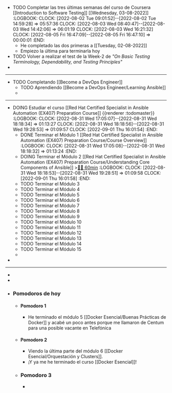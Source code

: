 - TODO Completar las tres últimas semanas del curso de Coursera [[Introduction to Software Testing]] [[Wednesday, 03-08-2022]]
  :LOGBOOK:
  CLOCK: [2022-08-02 Tue 09:01:52]--[2022-08-02 Tue 14:59:28] =>  05:57:36
  CLOCK: [2022-08-03 Wed 08:40:47]--[2022-08-03 Wed 14:42:06] =>  06:01:19
  CLOCK: [2022-08-03 Wed 16:21:32]
  CLOCK: [2022-08-05 Fri 16:47:09]--[2022-08-05 Fri 16:47:10] =>  00:00:01
  :END:
	- He completado las dos primeras a [[Tuesday, 02-08-2022]]
	- Empiezo la última para terminarla hoy
- TODO Volver a realizar el test de la Week-2 de *"On Basic Testing Terminology, Dependability, and Testing Principles"*
-
- ---
- TODO Completando [[Become a DevOps Engineer]]
	- TODO Aprendiendo [[Become a DevOps Engineer/Learning Ansible]]
	-
- ---
- DOING Estudiar el curso [[Red Hat Certified Specialist in Ansible Automation (EX407) Preparation Course]] {{renderer :todomaster}}
  :LOGBOOK:
  CLOCK: [2022-08-31 Wed 17:05:07]--[2022-08-31 Wed 18:18:34] =>  01:13:27
  CLOCK: [2022-08-31 Wed 18:18:56]--[2022-08-31 Wed 19:28:53] =>  01:09:57
  CLOCK: [2022-09-01 Thu 16:01:54]
  :END:
	- DONE Terminar el Módulo 1 [[Red Hat Certified Specialist in Ansible Automation (EX407) Preparation Course/Course Overview]]
	  :LOGBOOK:
	  CLOCK: [2022-08-31 Wed 17:05:08]--[2022-08-31 Wed 18:18:32] =>  01:13:24
	  :END:
	- DOING Terminar el Módulo 2 [[Red Hat Certified Specialist in Ansible Automation (EX407) Preparation Course/Understanding Core Components of Ansible]] >[🍅🍅 60min](#agenda-pomo://?t=f-1661962948281-1800%2Cf-1662040957374-1800)
	  :LOGBOOK:
	  CLOCK: [2022-08-31 Wed 18:18:53]--[2022-08-31 Wed 19:28:51] =>  01:09:58
	  CLOCK: [2022-09-01 Thu 16:01:58]
	  :END:
	- TODO Terminar el Módulo 3
	- TODO Terminar el Módulo 4
	- TODO Terminar el Módulo 5
	- TODO Terminar el Módulo 6
	- TODO Terminar el Módulo 7
	- TODO Terminar el Módulo 8
	- TODO Terminar el Módulo 9
	- TODO Terminar el Módulo 10
	- TODO Terminar el Módulo 11
	- TODO Terminar el Módulo 12
	- TODO Terminar el Módulo 13
	- TODO Terminar el Módulo 14
	- TODO Terminar el Módulo 15
	-
-
- ---
-
-
- ### Pomodoros de hoy
	- #### Pomodoro 1
		- He terminado el módulo 5 [[Docker Esencial/Buenas Prácticas de Docker]] y acabé un poco antes porque me llamaron de Centum para una posible vacante en Telefónica
	- #### Pomodoro 2
		- Viendo la última parte del módulo 6 [[Docker Esencial/Orquestación y Clusters]].
		- ¡Y ya me he terminado el curso [[Docker Esencial]]!
	- ### Pomodoro 3
		-